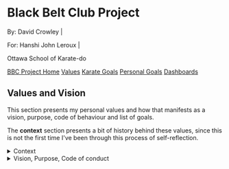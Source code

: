 <link rel="stylesheet" href="bbc-style.css">

<div class="bbc-title" markdown='1'>

# Black Belt Club Project

<div class="bbc-meta" markdown='1'>

By: David Crowley \|

For: Hanshi John Leroux \|

Ottawa School of Karate-do

</div>

<div class="bbc-menu">

<a href="/pages/bbc/landing">BBC Project Home</a>
<a class="active" href="/pages/bbc/values">Values</a>
<a href="/pages/bbc/karate">Karate Goals</a>
<a href="/pages/bbc/personal">Personal Goals</a>
<a href="/pages/bbc/tracking">Dashboards</a>

</div>

</div>

<h2 id="bbc-values">Values and Vision</h2>

<div class="tile-box">

<div class="bbc-content" markdown=1>

This section presents my personal values and how that manifests as a vision, purpose, code of behaviour and list of goals.

The **context** section presents a bit of history behind these values, since this is not the first time I've been through this process of self-reflection.

<details>

<summary>Context</summary>

<div markdown='1'>

### Student Leadership - Origin Story of My Slogan

In the final year of my undergraduate degree at McGill University, the fall of 2003, I ran for President of the Macdonald Campus Student Society along with my friend Maxime who ran for VP of Business. We both won. Part of the successful campaign involved coming up with a fitting slogan.

You have already seen it if you have read any of my emails:

> Committed to our success \| Engagé dans notre succès

I originally started with "committed to _your_ success" but Maxime thought that it was more important to convey that success would be shared and mutual. I agreed and that slogan has stayed with me ever since.

### Coaching soccer - Sharing My Philosphy for Team Excellence

In 2008 after a few youth coaching roles in Alma, Lac St-Jean, the Cegep's sporting director approached me with an offer to relaunch their men's soccer team.

I invested heavily in reference materials in both tactics and techniques but also sports psychology. Especially after seeing how mixed the skill level of the original team was, I knew we would need to rely mostly on belief in the team and improving on objectives rather that gauging our success on wins.

This is Team Philosphy document I came up with at the time, and I remembered it at some point in the last year when certain parts of _kaizen_ were discussed in class. That moment created a powerful sense of belonging at the dojo, and I knew that whatever differences of opinion we may occasionally have, we would very likely always be able to resolve it on account of our very similar shared visions.

<iframe src="https://docs.google.com/document/d/e/2PACX-1vTvXfaOzZQYb_SZrR7kjL1ZTqknjeJZZdIKETqbfPcdo7MiV3gQiPbkIwwbZ7Atams1oVORnsWXOSEH/pub?embedded=true">

</iframe>


### Vision Board 2024

I did not attend last year's Vision Board leadership seminar, but I was captivated by the idea and ended up implementing my own version after asking some questions about it at the dojo. I have this vision board load on my desktop everytime I log onto my computer and as a pinned note in the Google Keep tab that opens as my home page every time I open my web browser.

> The biggest part of that vision is :
> - Balance: family, work, self
> 
> The other four elements of that vision are :
> - Black belt / Fit in 50s
> - Close as a couple
> - Model for my children
> - Inspiration for my students


<div class='code-compare'>

<div markdown='1' style="text-align: center;">

![desktop](../../assets/img/viz-board-desktop.png)

Desktop pop-up on start-up

</div>

<div markdown='1' style="text-align: center;">

![keep](../../assets/img/viz-board-keep.png)

Pinned note in Google Keep

</div>

</div>

</div>

</details>


<details>

<summary>Vision, Purpose, Code of conduct</summary>

<div markdown='1'>

### Vision

> Approachable by all in good times and in times of need. A reliable husband, parent and teacher whose word is a guarantee. An inspiring model of continuous improvement.

### Purpose

> My purpose is to build confidence in others and inspire them to pursue their dreams. Part of that journey, for all of us, involves
> growing beyond fear to be more caring and gentle. Ultimately, I dream of a world where all of us are connected by common values and experiences, 
> not divided by ideological or cultural differences.

### Identity

> I am a bilingual Canadian father with Irish heritage and a love of rhythms from all around the world.
> I am curious, intelligent, enthusiastic, youthful and athletic.
> I believe in "one tribe" - a shared humanity - in mutual respect and care and in a mentality of improve or perish.

### Personal Code of Conduct

<blockquote markdown=1>

I may not always commit to all tasks or challenges put before me, but any that I do accept, I engage with to the best of my abilities: 
- setting aside time, thought and energy; 
- checking to see if my progress is to the "client's" satisfaction;
- correcting mistakes and making up for failings;
- seeing the work through to the end

I call this process "excellence". For me, excellence is not a state nor an achievement but a process of continually getting better for yourself and for the people you work with and work for. I originally defined excellence in this way in 2008 for a soccer team I coached. The original can be found in the [context section](#coaching-soccer) above. Since I've begun my karate journey, I immediately recognised **kaizen** as a very similar, if not identical, concept.

</blockquote>

### Putting It All Into Action

<details>

<summary>Rules and values</summary>

<div markdown='1'>

For Safety and Success:

- admit mistakes and make it right
- protect mobility as the top physical priority
- be gracious and give chances
- engage others based on their interests and abilities
- reward and encourage efforts to attempt hard things
- build and use systems for time management

Personal:

- One tribe: we all have a shared humanity
- mutual respect and care
- keep trying
- take risks
- share your "riches" with others
- stay active and protect that ability

</div>

</details>



<details>

<summary>Drivers</summary>

<div markdown='1'>

What I Love

- intense physical activity
- good music - all genres
- growth / plastic mindset
- working with my hands and my mind to make things
- seeing others surpass their own expectations

What I Hate

- losing track of time
- not being able to estimate time effectively
- not being prepared and having to improvise
- when fear causes me or others to waste energy fighting against collaboration or exploration

What excites and motivates me

- new things that can help my students and children
- new insights into my own struggles
- feeling healthy and energetic
- seeing my kids improve and become more independant
- seeing my wife happy and relaxed

What I'm Committed To

- Improving my ability as a kind, gentle, supportive and active human (person, husband, father, teacher, coach/mentor).

</div>

</details>



<details>

<summary>Categories For Improvement</summary>

<div markdown='1'>

### Personal

- Being more reliable: following through on my word without caveats or renegotiation
- Listening and validating: stay calm and do not interrupt or add my ideas/feelings while listening
- Understand anxiety better: help my daughter (and my students)
- More disciplined sleep routine
- Spending time: being emotionally present throughout the year

### Professional

- Timely, effective feedback: correcting valid work efficiently
- Better balance: my current systems create unsustainable workload; I need better alternatives
- Engaging everyone: lower floor, higher ceiling -> designing projects all students can get excited about
- Punctuality: being ahead of time

### Ideas for action

For karate

- Leverage the dojo: time on the mat, access to mirrors, feedback from teachers and students
- Follow other model martial artists: Gabriel Vargas (kicks) and Bertrand Jaillet (shotokan stances and movements)
- Apply previous knowledge: use my former ATG programs for bulletproofing workouts

For personal and professional goals

- Build on the successes of my therapy, medication and systems for time management and being present
- Use the private chat group I have access to through Flow State to continue to document my immediate work intentions and the real time/progress made
- Keep open communication with my family, and make that a priority
- Focus on function at the expense of form (have what I need first before what I want)

### Ideas for consequences

Celebrating success

- Add a star to a shirt/board
- Tell myself I knew I could do it (positive affirmation)
- Have an (extra) date night with Alli
- Invest in a Bells of Steel kettlebell

Stakes for failure

- Have students propose forfeits if I miss correcting deadlines
- Fold **all** the laundry for a week
- Do **all** the dog walks for a week
- Prepare **all** the dinners for a week

</div>

</details>


</div>

</details>


</div>

</div>
